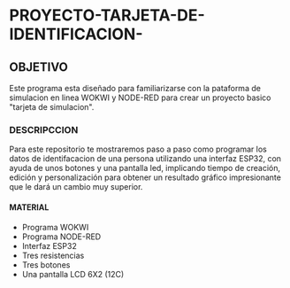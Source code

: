 # PROYECTO-TARJETA-DE-IDENTIFICACION-
## OBJETIVO
Este programa esta diseñado para familiarizarse con la pataforma de simulacion en linea WOKWI y NODE-RED para crear un proyecto basico "tarjeta de simulacion".
### DESCRIPCCION 
Para este repositorio te mostraremos paso a paso como programar los datos de identifacacion de una persona  utilizando una interfaz ESP32, con ayuda de unos botones y una pantalla led, implicando tiempo de creación, edición y personalización para obtener un resultado gráfico impresionante que le dará un cambio muy superior.
#### MATERIAL
* Programa WOKWI
* Programa NODE-RED
* Interfaz ESP32
* Tres resistencias
* Tres botones
* Una pantalla LCD 6X2 (12C)



